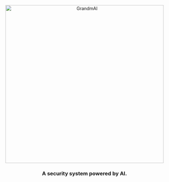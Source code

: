 <p align="center">
  <img src="https://github.com/Menezess42/GrandmaAI/assets/67249275/4e50e215-1329-49ba-8546-44cdf48401cb" alt="GrandmAI" width="500">
</p >
<h3 align="center">A security system powered by AI.</h3>
